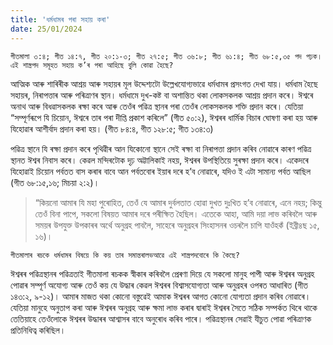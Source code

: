```yaml
---
title: 'ধৰ্মধামৰ পৰা সহায় কৰা'
date: 25/01/2024
---
```


`গীতমালা ৩:৪; গীত ১৪:৭, গীত ২০:১-৩; গীত ২৭:৫; গীত ৩৬:৮; গীত ৬১:৪; গীত ৬৮:৫,৩৫ পদ পঢ়ক। এই শাস্ত্ৰপদ সমূহত সহায় ক’ৰ পৰা আহিছে বুলি কোৱা হৈছে?`

আত্মিক আৰু শাৰিৰীক আশ্ৰয় আৰু সহায়ৰ মূল উদ্দেশ্যটো উল্লেখযোগ্যভাৱে ধৰ্মধামৰ প্ৰসংগত দেখা যায়। ধৰ্মধাম হৈছে সহায়ৰ, নিৰাপত্তাৰ আৰু পৰিত্ৰাণৰ স্থান। ধৰ্মধামে দুখ-কষ্ট বা অশান্তিত থকা লোকসকলক আশ্ৰয় প্ৰদান কৰে। ঈশ্বৰে অনাথ আৰু বিধৱাসকলক ৰক্ষা কৰে আৰু তেওঁৰ পৱিত্ৰ স্থানৰ পৰা তেওঁৰ লোকসকলক শক্তি প্ৰদান কৰে। যেতিয়া “সম্পূৰ্ণৰূপে যি চিয়োন, ঈশ্বৰে তাৰ পৰা দীপ্তি প্ৰকাশ কৰিলে”  (গীত ৫০:২), ঈশ্বৰৰ ধাৰ্মিক বিচাৰ ঘোষণা কৰা হয় আৰু যিহোৱাৰ আশীৰ্বাদ প্ৰদান কৰা হয়।  (গীত ৮৪:৪, গীত ১২৮:৫; গীত ১৩৪:৩)

পৱিত্ৰ স্থানে যি ৰক্ষা প্ৰদান কৰে পৃথিৱীৰ আন যিকোনো স্থানে সেই ৰক্ষা বা নিৰাপত্তা প্ৰদান কৰিব নোৱাৰে কাৰণ পৱিত্ৰ স্থানত ঈশ্বৰ নিবাস কৰে। কেৱল মন্দিৰটোক দৃঢ় অট্টালিকাই নহয়, ঈশ্বৰৰ উপস্থিতিয়ে সুৰক্ষা প্ৰদান কৰে। একেদৰে যিহোৱাই চিয়োন পৰ্বতত বাস কৰাৰ বাবে আন পৰ্বতবোৰ ইয়াৰ দৰে হ’ব নোৱাৰে, যদিও ই এটা সামান্য পৰ্বত আছিল  (গীত ৬৮:১৫,১৬; মিচয়া ২:২)।

> <p></p>
> “কিয়নো আমাৰ যি মহা পুৰোহিত, তেওঁ যে আমাৰ দুৰ্বলতাত হোৱা দুখত দুঃখিত হ’ব নোৱাৰে, এনে নহয়; কিন্তু তেওঁ বিনা পাপে, সকলো বিষয়ত আমাৰ দৰে পৰীক্ষিত হৈছিল। এতেকে আহা, আমি দয়া লাভ কৰিবলৈ আৰু সময়ৰ উপযুক্ত উপকাৰৰ অৰ্থে অনুগ্ৰহ পাবলৈ, সাহেৰে অনুগ্ৰহৰ সিংহাসনৰ ওচৰলৈ চাপি যাওঁহকঁ (ইব্ৰী৪ছ ১৫, ১৬)।

`গীতমালাৰ ৰচকে ধৰ্মধামৰ বিষয়ে কি কয় তাৰ সমান্তৰালভআৱে এই শাস্ত্ৰপদবোৰে কি কৈছে?`

ঈশ্বৰৰ পৱিত্ৰস্থানৰ পৱিত্ৰতাই গীতমালা ৰচকক স্বীকাৰ কৰিবলৈ প্ৰেৰণা দিয়ে যে সকলো মানুহ পাপী আৰু ঈশ্বৰৰ অনুগ্ৰহ পোৱাৰ সম্পূৰ্ণ অযোগ্য আৰু তেওঁ কয় যে উদ্ধাৰ কেৱল ঈশ্বৰৰ বিশ্বাসযোগ্যতা আৰু অনুগ্ৰহৰ ওপৰত আধাৰিত  (গীত ১৪৩:২, ৯-১২)। আমাৰ মাজত থকা কোনো বস্তুৱেই আমাক ঈশ্বৰৰ আগত কোনো যোগ্যতা প্ৰদান কৰিব নোৱাৰে। যেতিয়া মানুহে অনুতাপ কৰা আৰু ঈশ্বৰৰ অনুগ্ৰহ আৰু ক্ষমা লাভ কৰাৰ দ্বাৰাই ঈশ্বৰৰ সৈতে সঠিক সম্পৰ্কত থিৰে থাকে তেতিয়াহে তেওঁলোকে ঈশ্বৰৰ উদ্ধাৰৰ আশ্বাসৰ বাবে অনুৰোধ কৰিব পাৰে। পৱিত্ৰস্থানৰ সেৱাই যীচুত পোৱা পৰিত্ৰাণক প্ৰতিনিধিত্ব কৰিছিল।